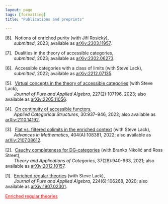 ```yaml
---
layout: page
tags: [formatting]
title: "Publications and preprints"

---
```

[8].  Notions of enriched purity (with Jiří Rosický), <br>
       *submitted*, 2023; available as [arXiv:2303.11957](https://arxiv.org/abs/2303.11957).

[7].  Dualities in the theory of accessible categories, <br>
       *submitted*, 2023; available as [arXiv:2302.06273](https://arxiv.org/abs/2302.06273).

[6].  Accessible categories with a class of limits (with Steve Lack), <br>
       *submitted*, 2022; available as [arXiv:2212.07135](https://arxiv.org/abs/2212.07135).

[5].  [Virtual concepts in the theory of accessible categories](https://doi.org/10.1016/j.jpaa.2022.107196) (with Steve Lack), <br>
       *Journal of Pure and Applied Algebra*, 227(2):107196, 2023; also available as [arXiv:2205.11056](https://arxiv.org/abs/2205.11056).

[4].  [On continuity of accessible functors](https://doi.org/10.1007/s10485-022-09677-x), <br>
       *Applied Categorical Structures*, 30:937–946, 2022; also available as [arXiv:2110.14192](https://arxiv.org/abs/2110.14192).

[3].  [Flat vs. filtered colimits in the enriched context](https://doi.org/10.1016/j.aim.2022.108381) (with Steve Lack), <br>
       *Advances in Mathematics*, 404(A):108381, 2022; also available as [arXiv:2107.08612](https://arxiv.org/abs/2107.08612).

[2].  [Cauchy completeness for DG-categories](http://www.tac.mta.ca/tac/volumes/37/28/37-28abs.html) (with Branko Nikolić and Ross Street), <br>
       *Theory and Applications of Categories*, 37(28):940-963, 2021; also available as [arXiv:2012.10157](https://arxiv.org/abs/2012.10157). 

[1].  [Enriched regular theories](https://doi.org/10.1016/j.jpaa.2019.106268) (with Steve Lack), <br>
       *Journal of Pure and Applied Algebra*, 224(6):106268, 2020; also available as [arXiv:1907.02301](https://arxiv.org/abs/1907.02301). 

<a href="https://doi.org/10.1016/j.jpaa.2019.106268" style="color:red">Enriched regular theories</a>


